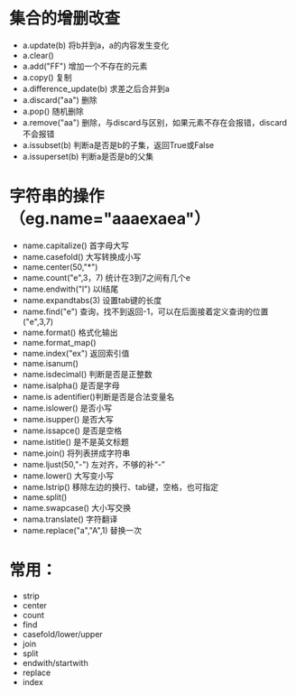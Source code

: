 # 集合的增删改查

  -	a.update(b)  将b并到a，a的内容发生变化
  -	a.clear()
  -	a.add("FF")		增加一个不存在的元素
  -	a.copy()		复制
  -	a.difference_update(b)		求差之后合并到a
  -	a.discard("aa")		删除
  -	a.pop()			随机删除
  -	a.remove("aa")	删除，与discard与区别，如果元素不存在会报错，discard不会报错	
  -	a.issubset(b)	判断a是否是b的子集，返回True或False
  -	a.issuperset(b)	判断a是否是b的父集


# 字符串的操作（eg.name="aaaexaea"）

  -	name.capitalize()	首字母大写
  -	name.casefold()		大写转换成小写
  -	name.center(50,"*")	
  -	name.count("e",3，7)	统计在3到7之间有几个e	
  -	name.endwith("l")	以l结尾
  -	name.expandtabs(3)	 设置tab键的长度
  -	name.find("e")		查询，找不到返回-1，可以在后面接着定义查询的位置("e",3,7)
  -	name.format()		格式化输出
  -	name.format_map()
  -	name.index("ex")	返回索引值
  -	name.isanum()
  -	name.isdecimal()	判断是否是正整数
  -	name.isalpha()		是否是字母
  -	name.is adentifier()判断是否是合法变量名
  -	name.islower()		是否小写
  -	name.isupper()		是否大写
  -	name.issapce()		是否是空格
  -	name.istitle()		是不是英文标题
  -	name.join()			将列表拼成字符串
  -	name.ljust(50,"-")	左对齐，不够的补“-”
  -	name.lower()		大写变小写
  -	name.lstrip()		移除左边的换行、tab键，空格，也可指定
  -	name.split()
  -	name.swapcase()		大小写交换
  -	nama.translate()	字符翻译
  -	name.replace("a","A",1) 替换一次


# 常用：

  -	strip
  -	center
  -	count
  -	find
  -	casefold/lower/upper
  -	join
  -	split
  -	endwith/startwith
  -	replace
  -	index
